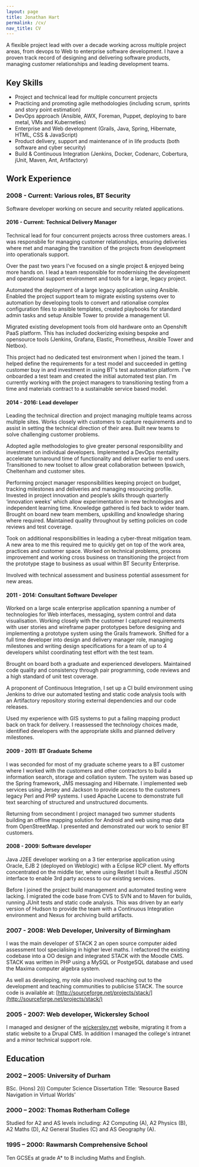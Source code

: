 ```yaml
---
layout: page
title: Jonathan Hart
permalink: /cv/
nav_title: CV
---
```


A flexible project lead with over a decade working across multiple project areas, from devops to Web to enterprise software development. I have a proven track record of designing and delivering software products, managing customer relationships and leading development teams.

## Key Skills

* Project and technical lead for multiple concurrent projects
* Practicing and promoting agile methodologies (including scrum, sprints and story point estimation)
* DevOps approach (Ansible, AWX, Foreman, Puppet, deploying to bare metal, VMs and Kuberneties)
* Enterprise and Web development (Grails, Java, Spring, Hibernate, HTML, CSS & JavaScript)
* Product delivery, support and maintenance of in life products (both software and cyber security)
* Build & Continuous Integration (Jenkins, Docker, Codenarc, Cobertura, jUnit, Maven, Ant, Artifactory)

## Work Experience

### 2008 - Current: Various roles, BT Security
Software developer working on secure and security related applications.

#### 2016 - Current: Technical Delivery Manager
Technical lead for four concurrent projects across three customers areas. I was responsbile for managing customer relationships, ensuring deliveries where met and managing the transition of the projects from development into operationals support. 

Over the past two years I've focused on a single project & enjoyed being more hands on. I lead a team responsible for modernising the development and operational support environment and tools for a large, legacy project.

Automated the deployment of a large legacy application using Ansible. Enabled the project support team to migrate existing systems over to automation by developing tools to convert and rationalise complex configuration files to ansible templates, created playbooks for standard admin tasks and setup Ansible Tower to provide a management UI. 

Migrated existing development tools from old hardware onto an Openshift PaaS platform. This has included dockerizing exising bespoke and opensource tools (Jenkins, Grafana, Elastic, Prometheus, Ansible Tower and Netbox).

This project had no dedicated test environment when I joined the team. I helped define the requirements for a test model and succeeded in getting customer buy in and investment in using BT's test automation platform. I've onboarded a test team and created the initial automated test plan. I'm currently working with the project managers to transitioning testing from a time and materials contract to a sustainable service based model.

#### 2014 - 2016: Lead developer
Leading the technical direction and project managing multiple teams across multiple sites. Works closely with customers to capture requirements and to assist in setting the technical direction of their area.  Built new teams to solve challenging customer problems.

Adopted agile methodologies to give greater personal responsibility and investment on individual developers. Implemented a DevOps mentality accelerate turnaround time of functionality and deliver earlier to end users. Transitioned to new toolset to allow great collaboration between Ipswich, Cheltenham and customer sites. 

Performing project manager responsibilities keeping project on budget, tracking milestones and deliveries and managing resourcing profile. Invested in project innovation and people’s skills through quarterly ‘innovation weeks’ which allow experimentation in new technologies and independent learning time. Knowledge gathered is fed back to wider team. 
Brought on board new team members, upskilling and knowledge sharing where required. Maintained quality throughout by setting policies on code reviews and test coverage. 

Took on additional responsibilities in leading a cyber-threat mitigation team. A new area to me this required me to quickly get on top of the work area, practices and customer space. Worked on technical problems, process improvement and working cross business on transitioning the project from the prototype stage to business as usual within BT Security Enterprise. 

Involved with technical assessment and business potential assessment for new areas.

#### 2011 - 2014: Consultant Software Developer
Worked on a large scale enterprise application spanning a number of technologies for Web interfaces, messaging, system control and data visualisation. Working closely with the customer I captured requirements with user stories and wireframe paper prototypes before designing and implementing a prototype system using the Grails framework. Shifted for a full time developer into design and delivery manager role, managing milestones and writing design specifications for a team of up to 4 developers whilst coordinating test effort with the test team.

Brought on board both a graduate and experienced developers. Maintained code quality and consistency through pair programming, code reviews and a high standard of unit test coverage.

A proponent of Continuous Integration, I set up a CI build environment using Jenkins to drive our automated testing and static code analysis tools with an Artifactory repository storing external dependencies and our code releases. 

Used my experience with GIS systems to put a failing mapping product back on track for delivery. I reassessed the technology choices made, identified developers with the appropriate skills and planned delivery milestones.


#### 2009 - 2011: BT Graduate Scheme
I was seconded for most of my graduate scheme years to a BT customer where I worked with the customers and other contractors to build a information search, storage and collation system. The system was based up the Spring framework, JMS messaging and Hibernate. I implemented web services using Jersey and Jackson to provide access to the customers legacy Perl and PHP systems. I used Apache Lucene to demonstrate full text searching of structured and unstructured documents.

Returning from secondment I project managed two summer students building an offline mapping solution for Android and web using map data from OpenStreetMap. I presented and demonstrated our work to senior BT customers.

#### 2008 - 2009: Software developer
Java J2EE developer working on a 3 tier enterprise application using Oracle, EJB 2 (deployed on Weblogic) with a Eclipse RCP client. My efforts concentrated on the middle tier, where using Restlet I built a Restful JSON interface to enable 3rd party access to our existing services.

Before I joined the project build management and automated testing were lacking. I migrated the code base from CVS to SVN and to Maven for builds, running JUnit tests and static code analysis. This was driven by an early version of Hudson to provide the team with a Continuous Integration environment and Nexus for archiving build artifacts.

### 2007 - 2008: Web Developer, University of Birmingham
I was the main developer of STACK 2 an open source computer aided assessment tool specialising in higher level maths. I refactored the existing codebase into a OO design and integrated STACK with the Moodle CMS. STACK was written in PHP using a MySQL or PostgeSQL database and used the Maxima computer algebra system.

As well as developing, my role also involved reaching out to the development and teaching communities to publicise STACK.
The source code is available at: [http://sourceforge.net/projects/stack/](http://sourceforge.net/projects/stack/)


### 2005 - 2007: Web developer, Wickersley School
I managed and designer of the [wickersley.net](http://www.wickersley.net) website, migrating it from a static website to a Drupal CMS. In addition I managed the college's intranet and a minor technical support role.

## Education

### 2002 – 2005: University of Durham
BSc. (Hons) 2(i) Computer Science
Dissertation Title: ‘Resource Based Navigation in Virtual Worlds’

### 2000 – 2002: Thomas Rotherham College
Studied for A2 and AS levels including: A2 Computing (A), A2 Physics (B), A2 Maths (D), A2 General Studies (C) and AS Geography (A).

### 1995 – 2000: Rawmarsh Comprehensive School
Ten GCSEs at grade A* to B including Maths and English.